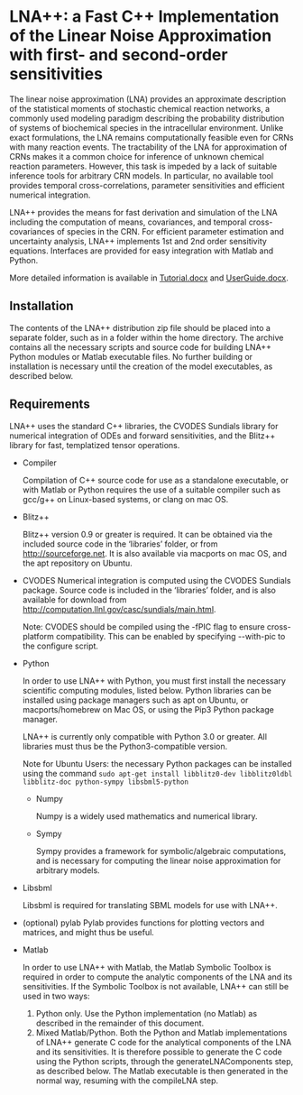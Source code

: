 # LNA++: a Fast C++ Implementation of the Linear Noise Approximation with first- and second-order sensitivities

The linear noise approximation (LNA) provides an approximate description of the statistical moments of stochastic chemical reaction networks, a commonly used modeling paradigm describing the probability distribution of systems of biochemical species in the intracellular environment. Unlike exact formulations, the LNA remains computationally feasible even for CRNs with many reaction events. The tractability of the LNA for approximation of CRNs makes it a common choice for inference of unknown chemical reaction parameters. However, this task is impeded by a lack of suitable inference tools for arbitrary CRN models. In particular, no available tool provides temporal cross-correlations, parameter sensitivities and efficient numerical integration.

LNA++ provides the means for fast derivation and simulation of the LNA including the computation of means, covariances, and temporal cross-covariances of species in the CRN. For efficient parameter estimation and uncertainty analysis, LNA++ implements 1st and 2nd order sensitivity equations. Interfaces are provided for easy integration with Matlab and Python.

More detailed information is available in [Tutorial.docx](Tutorial.docx) and [UserGuide.docx](UserGuide.docx).


## Installation

The contents of the LNA++ distribution zip file should be placed into a separate folder, such as in a folder within the home directory.  The archive contains all the necessary scripts and source code for building LNA++ Python modules or Matlab executable files.  No further building or installation is necessary until the creation of the model executables, as described below.

## Requirements
LNA++ uses the standard C++ libraries, the CVODES Sundials library for numerical integration of ODEs and forward sensitivities, and the Blitz++ library for fast, templatized tensor operations.  


- Compiler
  
  Compilation of C++ source code for use as a standalone executable, or with Matlab or Python requires the use of a suitable compiler such as gcc/g++ on Linux-based systems, or clang on mac OS.

- Blitz++
  
  Blitz++ version 0.9 or greater is required.  It can be obtained via the included source code in the ‘libraries’ folder, or from http://sourceforge.net.  It is also available via macports on mac OS, and the apt repository on Ubuntu.

- CVODES
  Numerical integration is computed using the CVODES Sundials package.  Source code is included in the ‘libraries’ folder, and is also available for download from http://computation.llnl.gov/casc/sundials/main.html.

  Note: CVODES should be compiled using the -fPIC flag to ensure cross-platform compatibility.  This can be enabled by specifying --with-pic to the configure script.

- Python
  
  In order to use LNA++ with Python, you must first install the necessary scientific computing modules, listed below.  Python libraries can be installed using package managers such as apt on Ubuntu, or macports/homebrew on Mac OS, or using the Pip3 Python package manager.

  LNA++ is currently only compatible with Python 3.0 or greater.  All libraries must thus be the Python3-compatible version.

  Note for Ubuntu Users:  the necessary Python packages can be installed using the command `sudo apt-get install libblitz0-dev libblitz0ldbl libblitz-doc python-sympy libsbml5-python`

  - Numpy

    Numpy is a widely used mathematics and numerical library. 

  - Sympy

    Sympy provides a framework for symbolic/algebraic computations, and is necessary for computing the linear noise approximation for arbitrary models.

- Libsbml

   Libsbml is required for translating SBML models for use with LNA++.

- (optional) pylab
  Pylab provides functions for plotting vectors and matrices, and might thus be useful.

- Matlab
  
  In order to use LNA++ with Matlab, the Matlab Symbolic Toolbox is required in order to compute the analytic components of the LNA and its sensitivities.  If the Symbolic Toolbox is not available, LNA++ can still be used in two ways:
    1. Python only.  Use the Python implementation (no Matlab) as described in the remainder of this document.
    2. Mixed Matlab/Python.  Both the Python and Matlab implementations of LNA++ generate C code for the analytical components of the LNA and its sensitivities.  It is therefore possible to generate the C code using the Python scripts, through the generateLNAComponents step, as described below.  The Matlab executable is then generated in the normal way, resuming with the compileLNA step.
